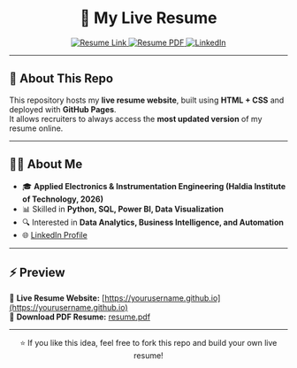 <h1 align="center">💼 My Live Resume</h1>

<p align="center">
  <a href="https://yourusername.github.io" target="_blank">
    <img src="https://img.shields.io/badge/View-Resume-blue?style=for-the-badge" alt="Resume Link"/>
  </a>
  <a href="resume.pdf" target="_blank">
    <img src="https://img.shields.io/badge/Download-PDF-green?style=for-the-badge" alt="Resume PDF"/>
  </a>
  <a href="https://www.linkedin.com/in/ankit-dey-564111366/" target="_blank">
    <img src="https://img.shields.io/badge/LinkedIn-Profile-blue?style=for-the-badge&logo=linkedin" alt="LinkedIn"/>
  </a>
</p>

---

## 📌 About This Repo
This repository hosts my **live resume website**, built using **HTML + CSS** and deployed with **GitHub Pages**.  
It allows recruiters to always access the **most updated version** of my resume online.  

---

## 👨‍💻 About Me
- 🎓 **Applied Electronics & Instrumentation Engineering (Haldia Institute of Technology, 2026)**  
- 📊 Skilled in **Python, SQL, Power BI, Data Visualization**  
- 🔍 Interested in **Data Analytics, Business Intelligence, and Automation**  
- 🌐 [LinkedIn Profile](https://www.linkedin.com/in/ankit-dey-564111366/)  

---

## ⚡ Preview
🔗 **Live Resume Website:** [https://yourusername.github.io](https://yourusername.github.io)  
📄 **Download PDF Resume:** [resume.pdf](resume.pdf)

---

<p align="center">⭐ If you like this idea, feel free to fork this repo and build your own live resume!</p>
